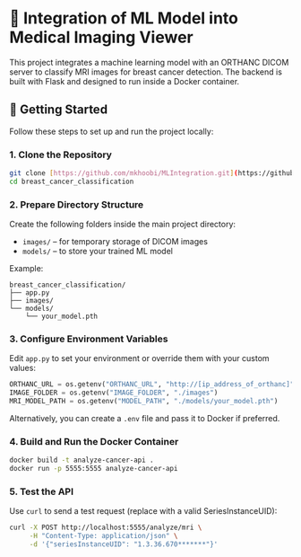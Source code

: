 # 🧠 Integration of ML Model into Medical Imaging Viewer

This project integrates a machine learning model with an ORTHANC DICOM server to classify MRI images for breast cancer detection. The backend is built with Flask and designed to run inside a Docker container.

## 🚀 Getting Started

Follow these steps to set up and run the project locally:

### 1. Clone the Repository

```bash
git clone [https://github.com/mkhoobi/MLIntegration.git](https://github.com/mkhoobi/MLIntegration.git)
cd breast_cancer_classification
```

### 2. Prepare Directory Structure

Create the following folders inside the main project directory:

- `images/` – for temporary storage of DICOM images
- `models/` – to store your trained ML model

Example:

```
breast_cancer_classification/
├── app.py
├── images/
└── models/
    └── your_model.pth
```

### 3. Configure Environment Variables

Edit `app.py` to set your environment or override them with your custom values:

```python
ORTHANC_URL = os.getenv("ORTHANC_URL", "http://[ip_address_of_orthanc]")
IMAGE_FOLDER = os.getenv("IMAGE_FOLDER", "./images")
MRI_MODEL_PATH = os.getenv("MODEL_PATH", "./models/your_model.pth")
```

Alternatively, you can create a `.env` file and pass it to Docker if preferred.

### 4. Build and Run the Docker Container

```bash
docker build -t analyze-cancer-api .
docker run -p 5555:5555 analyze-cancer-api
```

### 5. Test the API

Use `curl` to send a test request (replace with a valid SeriesInstanceUID):

```bash
curl -X POST http://localhost:5555/analyze/mri \
     -H "Content-Type: application/json" \
     -d '{"seriesInstanceUID": "1.3.36.670*******"}'
```
